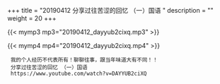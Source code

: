 +++
title = "20190412  分享过往苦涩的回忆 （一）国语 "
description = ""
weight = 20
+++

{{< mymp3 mp3="20190412_dayyub2cixq.mp3" >}}

{{< mymp4 mp4="20190412_dayyub2cixq.mp4" >}}

     我的个人经历不代表所有！聊聊往事，跟当年味道大有不同！！ 
     分享过往苦涩的回忆 （一）国语 
     https://www.youtube.com/watch?v=DAYYUB2ciXQ 
